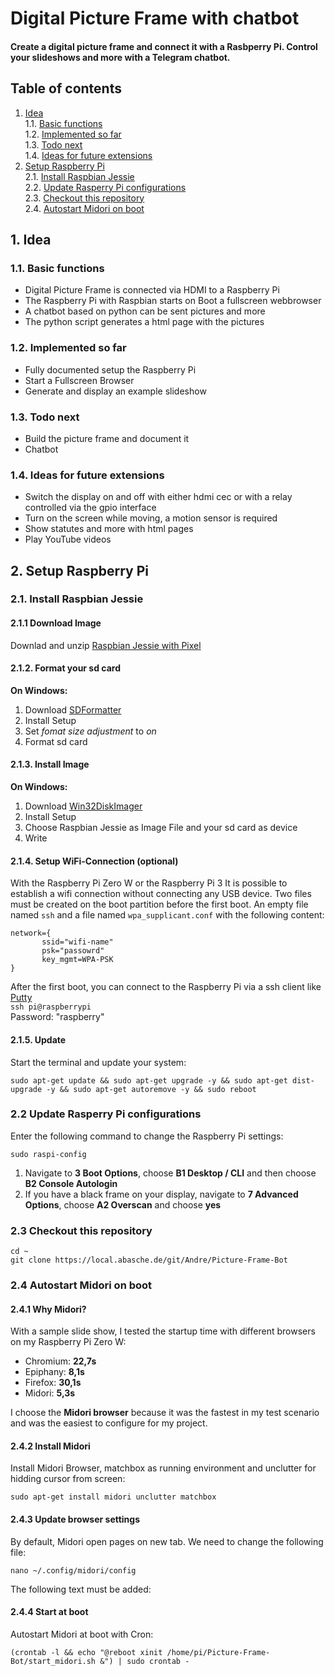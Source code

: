 # Digital Picture Frame with chatbot
#### Create a digital picture frame and connect it with a Rasbperry Pi. Control your slideshows and more with a Telegram chatbot.

## Table of contents
1. [Idea](#1-idea)  
 1.1. [Basic functions](#11-basic-functions)  
 1.2. [Implemented so far](#12-implemented-so-far)  
 1.3. [Todo next](#13-todo-next)  
 1.4. [Ideas for future extensions](#14-ideas-for-future-extensions)  
2. [Setup Raspberry Pi](#1-setup-raspberry-pi)  
 2.1. [Install Raspbian Jessie](#11-install-raspbian-jessie)  
 2.2. [Update Rasperry Pi configurations](#12-update-rasperry-pi-configurations)  
 2.3. [Checkout this repository](#12-checkout-this-repository)  
 2.4. [Autostart Midori on boot](#12-autostart-midori-on-boot)  

## 1. Idea 

### 1.1. Basic functions

* Digital Picture Frame is connected via HDMI to a Raspberry Pi
* The Raspberry Pi with Raspbian starts on Boot a fullscreen webbrowser 
* A chatbot based on python can be sent pictures and more
* The python script generates a html page with the pictures

### 1.2. Implemented so far

* Fully documented setup the Raspberry Pi
* Start a Fullscreen Browser
* Generate and display an example slideshow

### 1.3. Todo next
* Build the picture frame and document it
* Chatbot

### 1.4. Ideas for future extensions

* Switch the display on and off with either hdmi cec or with a relay controlled via the gpio interface
* Turn on the screen while moving, a motion sensor is required
* Show statutes and more with html pages
* Play YouTube videos


## 2. Setup Raspberry Pi

### 2.1. Install Raspbian Jessie

#### 2.1.1 Download Image 
Downlad and unzip [Raspbian Jessie with Pixel](https://www.raspberrypi.org/downloads/raspbian/)

#### 2.1.2. Format your sd card 
__On Windows:__
1. Download [SDFormatter](https://www.sdcard.org/downloads/formatter_4/)
2. Install Setup
3. Set _fomat size adjustment_ to _on_
4. Format sd card 

#### 2.1.3. Install Image 
__On Windows:__
1. Download [Win32DiskImager](https://sourceforge.net/projects/win32diskimager/)
2. Install Setup
3. Choose Raspbian Jessie as Image File and your sd card as device
4. Write

#### 2.1.4. Setup WiFi-Connection (optional) 
With the Raspberry Pi Zero W or the Raspberry Pi 3 It is possible to establish a wifi connection without connecting any USB device. Two files must be created on the boot partition before the first boot. An empty file named `ssh` and a file named `wpa_supplicant.conf` with the following content:
```
network={
       ssid="wifi-name"
       psk="passowrd"
       key_mgmt=WPA-PSK
}
```
After the first boot, you can connect to the Raspberry Pi via a ssh client like [Putty](http://www.putty.org/)  
`ssh pi@raspberrypi`  
Password: "raspberry"

#### 2.1.5. Update   
Start the terminal and update your system: 
```
sudo apt-get update && sudo apt-get upgrade -y && sudo apt-get dist-upgrade -y && sudo apt-get autoremove -y && sudo reboot
```

### 2.2 Update Rasperry Pi configurations
Enter the following command to change the Raspberry Pi settings:
```
sudo raspi-config
```

1. Navigate to **3 Boot Options**, choose **B1 Desktop / CLI** and then choose **B2 Console Autologin**
2. If you have a black frame on your display, navigate to **7 Advanced Options**, choose **A2 Overscan** and choose **yes**

### 2.3 Checkout this repository
```
cd ~
git clone https://local.abasche.de/git/Andre/Picture-Frame-Bot
```

### 2.4 Autostart Midori on boot

#### 2.4.1 Why Midori?
With a sample slide show, I tested the startup time with different browsers on my Raspberry Pi Zero W:  
* Chromium: **22,7s**
* Epiphany: **8,1s**
* Firefox:  **30,1s**
* Midori:   **5,3s**

I choose the **Midori browser** because it was the fastest in my test scenario and was the easiest to configure for my project.

#### 2.4.2 Install Midori
Install Midori Browser, matchbox as running environment and unclutter for hidding cursor from screen:
```
sudo apt-get install midori unclutter matchbox
```

#### 2.4.3 Update browser settings
By default, Midori open pages on new tab. We need to change the following file:
```
nano ~/.config/midori/config
```
The following text must be added:

#### 2.4.4 Start at boot
Autostart Midori at boot with Cron:  
```
(crontab -l && echo "@reboot xinit /home/pi/Picture-Frame-Bot/start_midori.sh &") | sudo crontab -

```